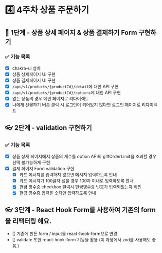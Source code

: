 # 4️⃣ 4주차 상품 주문하기
## 📡 1단계 - 상품 상세 페이지 & 상품 결제하기 Form 구현하기
### ✅ 기능 목록
- [x] chakra-ui 설치
- [x] 상품 상세페이지 UI 구현
- [x] 상품 결제페이지 UI 구현
- [x] `/api/v1/products/{productId}/detail`에 대한 API 구현
- [x] `/api/v1/products/{productId}/options`에 대한 API 구현
- [x] 없는 상품의 경우 메인 페이지로 리다이렉트
- [x] 나에게 선물하기 버튼 클릭 시 로그인이 되어있지 않다면 로그인 페이지로 리다이렉트

## 👓 2단계 - validation 구현하기
### ✅ 기능 목록
- [x] 상품 상세 페이지에서 상품의 개수를 option API의 giftOrderLimit을 초과할 경우 선택 불가능하게 구현
- [x] 결제 페이지 Form validation 구현
  - [x] 카드 메시지를 입력하지 않으면 메시지 입력하도록 안내
  - [x] 카드 메시지가 100글자 넘을 경우 100자 이내로 입력하도록 안내
  - [x] 현금 영수증 checkbox 클릭시 현금영수증 번호가 입력되었는지 확인
  - [x] 현금 영수증 입력은 숫자만 입력하도록 안내

## 👓 3단계 - React Hook Form를 사용하여 기존의 form을 리팩터링 해요.
- [] 기존에 만든 form / input을 react-hook-form으로 변경
- [] validate 또한 react-hook-form 기능을 활용 (이 과정에서 zod를 사용해도 좋음.)